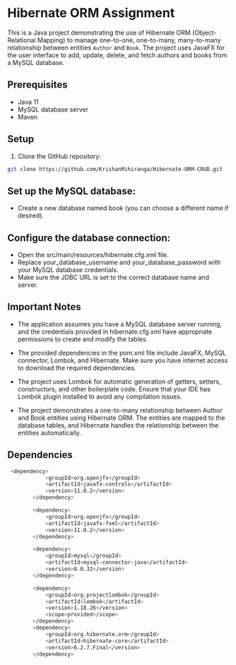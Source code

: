 # Hibernate ORM Assignment

This is a Java project demonstrating the use of Hibernate ORM (Object-Relational Mapping) to manage  one-to-one, one-to-many, many-to-many relationship between entities `Author` and `Book`. The project uses JavaFX for the user interface to add, update, delete, and fetch authors and books from a MySQL database.

## Prerequisites

- Java 11
- MySQL database server
- Maven

## Setup

1. Clone the GitHub repository:

```bash
git clone https://github.com/KrishanMihiranga/Hibernate-ORM-CRUD.git
```


## Set up the MySQL database:
- Create a new database named book (you can choose a different name if desired).

## Configure the database connection:

- Open the src/main/resources/hibernate.cfg.xml file.
- Replace your_database_username and your_database_password with your MySQL database credentials.
- Make sure the JDBC URL is set to the correct database name and server.


## Important Notes
- The application assumes you have a MySQL database server running, and the credentials provided in hibernate.cfg.xml have appropriate permissions to create and modify the tables.

- The provided dependencies in the pom.xml file include JavaFX, MySQL connector, Lombok, and Hibernate. Make sure you have internet access to download the required dependencies.

- The project uses Lombok for automatic generation of getters, setters, constructors, and other boilerplate code. Ensure that your IDE has Lombok plugin installed to avoid any compilation issues.

- The project demonstrates a one-to-many relationship between Author and Book entities using Hibernate ORM. The entities are mapped to the database tables, and Hibernate handles the relationship between the entities automatically.

## Dependencies

```bash
 <dependency>
            <groupId>org.openjfx</groupId>
            <artifactId>javafx-controls</artifactId>
            <version>11.0.2</version>
        </dependency>

        <dependency>
            <groupId>org.openjfx</groupId>
            <artifactId>javafx-fxml</artifactId>
            <version>11.0.2</version>
        </dependency>

        <dependency>
            <groupId>mysql</groupId>
            <artifactId>mysql-connector-java</artifactId>
            <version>8.0.32</version>
        </dependency>

        <dependency>
            <groupId>org.projectlombok</groupId>
            <artifactId>lombok</artifactId>
            <version>1.18.26</version>
            <scope>provided</scope>
        </dependency>
        <dependency>
            <groupId>org.hibernate.orm</groupId>
            <artifactId>hibernate-core</artifactId>
            <version>6.2.7.Final</version>
        </dependency>
```
